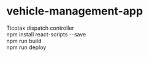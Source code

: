 # vehicle-management-app
Ticotax dispatch controller\
npm install react-scripts --save\
npm run build\
npm run deploy
